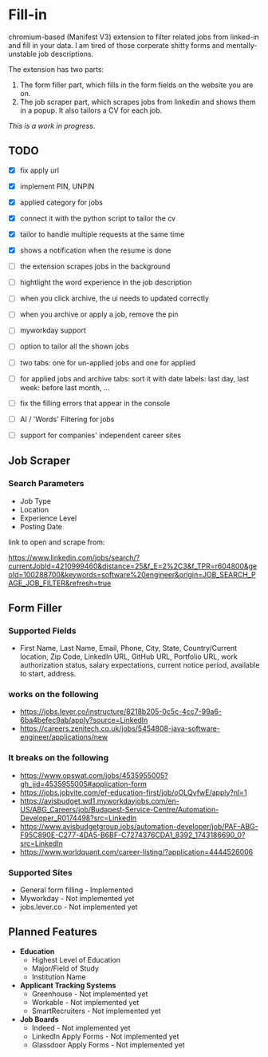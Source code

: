 # Fill-in
chromium-based (Manifest V3) extension to filter related jobs from linked-in and fill in your data. I am tired of those corperate shitty forms and mentally-unstable job descriptions. 

The extension has two parts: 
1. The form filler part, which fills in the form fields on the website you are on. 
2. The job scraper part, which scrapes jobs from linkedin and shows them in a popup. It also tailors a CV for each job. 

*This is a work in progress.*

## TODO
- [x] fix apply url
- [x] implement PIN, UNPIN
- [x] applied category for jobs
- [x] connect it with the python script to tailor the cv
- [x] tailor to handle multiple requests at the same time
- [x] shows a notification when the resume is done
- [ ] the extension scrapes jobs in the background
- [ ] hightlight the word experience in the job description
- [ ] when you click archive, the ui needs to updated correctly
- [ ] when you archive or apply a job, remove the pin
- [ ] myworkday support
- [ ] option to tailor all the shown jobs 
- [ ] two tabs: one for un-applied jobs and one for applied
- [ ] for applied jobs and archive tabs: sort it with date labels: last day, last week: before last month, ...
- [ ] fix the filling errors that appear in the console
- [ ] AI / 'Words' Filtering for jobs
- [ ] support for companies' independent career sites


## Job Scraper

### Search Parameters
- Job Type
- Location
- Experience Level
- Posting Date

link to open and scrape from:

https://www.linkedin.com/jobs/search/?currentJobId=4210999460&distance=25&f_E=2%2C3&f_TPR=r604800&geoId=100288700&keywords=software%20engineer&origin=JOB_SEARCH_PAGE_JOB_FILTER&refresh=true


## Form Filler
### Supported Fields
- First Name, Last Name, Email, Phone, City, State, Country/Current location, Zip Code, LinkedIn URL, GitHub URL, Portfolio URL, work authorization status, salary expectations, current notice period, available to start, address.

### works on the following
- https://jobs.lever.co/instructure/8218b205-0c5c-4cc7-99a6-6ba4befec9ab/apply?source=LinkedIn
- https://careers.zenitech.co.uk/jobs/5454808-java-software-engineer/applications/new


### It breaks on the following
- https://www.opswat.com/jobs/4535955005?gh_jid=4535955005#application-form
- https://jobs.jobvite.com/ef-education-first/job/oOLQvfwE/apply?nl=1
- https://avisbudget.wd1.myworkdayjobs.com/en-US/ABG_Careers/job/Budapest-Service-Centre/Automation-Developer_R0174498?src=LinkedIn
- https://www.avisbudgetgroup.jobs/automation-developer/job/PAF-ABG-F95C890E-C277-4DA5-B6BF-C7274376CDA1_8392_1743186690_0?src=LinkedIn
- https://www.worldquant.com/career-listing/?application=4444526006

### Supported Sites
- General form filling - Implemented
- Myworkday - Not implemented yet
- jobs.lever.co - Not implemented yet

## Planned Features
- **Education**
    - Highest Level of Education
    - Major/Field of Study
    - Institution Name
- **Applicant Tracking Systems**
    - Greenhouse - Not implemented yet
    - Workable - Not implemented yet
    - SmartRecruiters - Not implemented yet
- **Job Boards**
    - Indeed - Not implemented yet
    - LinkedIn Apply Forms - Not implemented yet
    - Glassdoor Apply Forms - Not implemented yet

